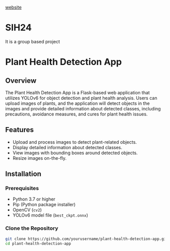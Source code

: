 [website](https://kheti-ai.onrender.com/home)
# SIH24
It is a group based project

# Plant Health Detection App

## Overview

The Plant Health Detection App is a Flask-based web application that utilizes YOLOv6 for object detection and plant health analysis. Users can upload images of plants, and the application will detect objects in the images and provide detailed information about detected classes, including precautions, avoidance measures, and cures for plant health issues.

## Features

- Upload and process images to detect plant-related objects.
- Display detailed information about detected classes.
- View images with bounding boxes around detected objects.
- Resize images on-the-fly.

## Installation

### Prerequisites

- Python 3.7 or higher
- Pip (Python package installer)
- OpenCV (`cv2`)
- YOLOv6 model file (`best_ckpt.onnx`)

### Clone the Repository

```bash
git clone https://github.com/yourusername/plant-health-detection-app.git
cd plant-health-detection-app

